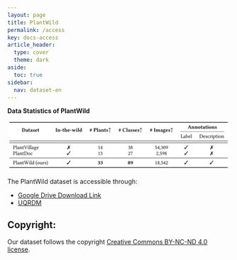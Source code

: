 ```yaml
---
layout: page
title: PlantWild
permalink: /access
key: docs-access
article_header:
  type: cover
  theme: dark
aside:
  toc: true
sidebar:
  nav: dataset-en
---
```


**Data Statistics of PlantWild**
<div align="center">
  <img width=800 src="git_figures/statistics.png"/>
</div>

The PlantWild dataset is accessible through:

* [Google Drive Download Link](https://drive.google.com/file/d/1s7FOoztTHvO03yVfw75pQY_kzZqvAckD/view?usp=drive_link)
* [UQRDM](https://cloud.rdm.uq.edu.au/index.php/s/5iTzoyby9Xobmq2)


## Copyright:

Our dataset follows the copyright [Creative Commons BY-NC-ND 4.0 license](https://creativecommons.org/licenses/by-nc-nd/4.0/).

